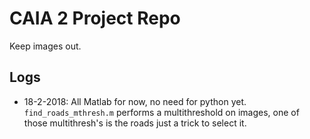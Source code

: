 # CAIA 2 Project Repo

Keep images out.

## Logs
- 18-2-2018: All Matlab for now, no need for python yet. `find_roads_mthresh.m` performs a multithreshold on images, one of those multithresh's is the roads just a trick to select it.

